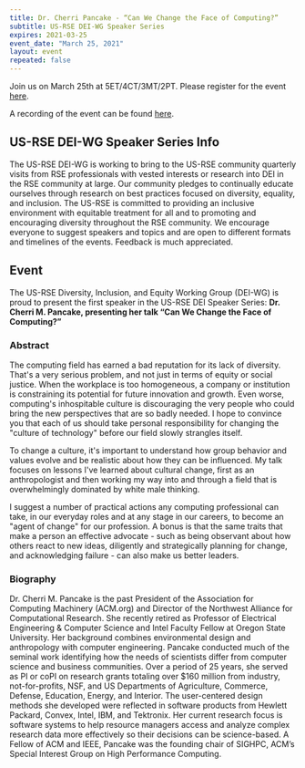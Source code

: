 ```yaml
---
title: Dr. Cherri Pancake - “Can We Change the Face of Computing?”
subtitle: US-RSE DEI-WG Speaker Series
expires: 2021-03-25
event_date: "March 25, 2021"
layout: event
repeated: false
---
```


Join us on March 25th at 5ET/4CT/3MT/2PT. Please register for the event
[here](https://princeton.zoom.us/webinar/register/WN_EgdjRiAVTuiX634KytIunA).

A recording of the event can be found [here](https://youtu.be/gP5UCfV3n-A).

## US-RSE DEI-WG Speaker Series Info
The US-RSE DEI-WG is working to bring to the US-RSE community quarterly visits from RSE professionals with vested interests or research into DEI in the RSE community at large. Our community pledges to continually educate ourselves through research on best practices focused on diversity, equality, and inclusion. The US-RSE is committed to providing an inclusive environment with equitable treatment for all and to promoting and encouraging diversity throughout the RSE community. We encourage everyone to suggest speakers and topics and are open to different formats and timelines of the events. Feedback is much appreciated.

<!-- more -->

## Event

The US-RSE Diversity, Inclusion, and Equity Working Group (DEI-WG) is proud to
present the first speaker in the US-RSE DEI Speaker Series: **Dr. Cherri M.
Pancake, presenting her talk “Can We Change the Face of Computing?”**

### Abstract
The computing field has earned a bad reputation for its lack of diversity. That's a very serious problem, and not just in terms of equity or social justice. When the workplace is too homogeneous, a company or institution is constraining its potential for future innovation and growth. Even worse, computing's inhospitable culture is discouraging the very people who could bring the new perspectives that are so badly needed. I hope to convince you that each of us should take personal responsibility for changing the "culture of technology" before our field slowly strangles itself.

To change a culture, it's important to understand how group behavior and values evolve and be realistic about how they can be influenced. My talk focuses on lessons I've learned about cultural change, first as an anthropologist and then working my way into and through a field that is overwhelmingly dominated by white male thinking.

I suggest a number of practical actions any computing professional can take, in our everyday roles and at any stage in our careers, to become an "agent of change" for our profession. A bonus is that the same traits that make a person an effective advocate - such as being observant about how others react to new ideas, diligently and strategically planning for change, and acknowledging failure - can also make us better leaders.

### Biography
Dr. Cherri M. Pancake is the past President of the Association for Computing Machinery (ACM.org) and Director of the Northwest Alliance for Computational Research. She recently retired as Professor of Electrical Engineering & Computer Science and Intel Faculty Fellow at Oregon State University. Her background combines environmental design and anthropology with computer engineering.
Pancake conducted much of the seminal work identifying how the needs of scientists differ from computer science and business communities. Over a period of 25 years, she served as PI or coPI on research grants totaling over $160 million from industry, not-for-profits, NSF, and US Departments of Agriculture, Commerce, Defense, Education, Energy, and Interior. The user-centered design methods she developed were reflected in software products from Hewlett Packard, Convex, Intel, IBM, and Tektronix. Her current research focus is software systems to help resource managers access and analyze complex research data more effectively so their decisions can be science-based. A Fellow of ACM and IEEE, Pancake was the founding chair of SIGHPC, ACM’s Special Interest Group on High Performance Computing.
